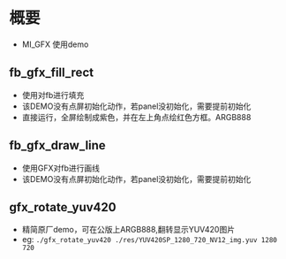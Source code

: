 # 概要
- MI_GFX 使用demo



## fb_gfx_fill_rect
- 使用对fb进行填充
- 该DEMO没有点屏初始化动作，若panel没初始化，需要提前初始化
- 直接运行，全屏绘制成紫色，并在左上角点绘红色方框。ARGB888 

## fb_gfx_draw_line
- 使用GFX对fb进行画线
- 该DEMO没有点屏初始化动作，若panel没初始化，需要提前初始化

## gfx_rotate_yuv420
- 精简原厂demo，可在公版上ARGB888,翻转显示YUV420图片
- eg: `./gfx_rotate_yuv420 ./res/YUV420SP_1280_720_NV12_img.yuv 1280 720`
